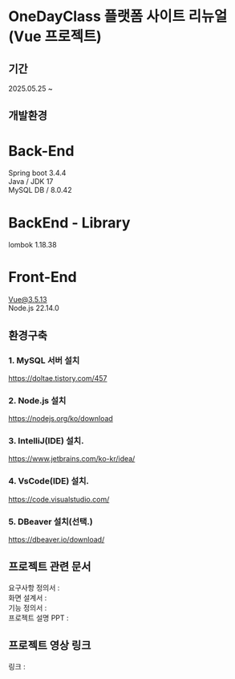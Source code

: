 # OneDayClass 플랫폼 사이트 리뉴얼 (Vue 프로젝트)
## 기간
2025.05.25 ~ 

## 개발환경
# Back-End
Spring boot 3.4.4 </br>
Java / JDK 17 </br>
MySQL DB / 8.0.42 </br>

# BackEnd - Library
lombok 1.18.38

# Front-End
Vue@3.5.13 </br>
Node.js 22.14.0 </br>

## 환경구축
### 1. MySQL 서버 설치 </br>
https://doltae.tistory.com/457

### 2. Node.js 설치 </br>
https://nodejs.org/ko/download

### 3. IntelliJ(IDE) 설치. </br>
https://www.jetbrains.com/ko-kr/idea/

### 4. VsCode(IDE) 설치. </br>
https://code.visualstudio.com/

### 5. DBeaver 설치(선택.) </br>
https://dbeaver.io/download/

## 프로젝트 관련 문서
요구사항 정의서 : </br>
화면 설계서 : </br>
기능 정의서 : </br>
프로젝트 설명 PPT : </br>

## 프로젝트 영상 링크
링크 : 
